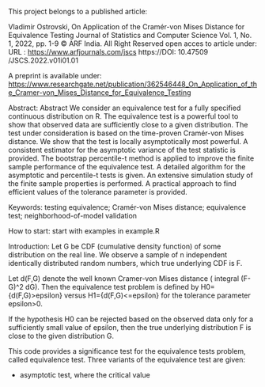This project belongs to a published article:

Vladimir Ostrovski,
On Application of the Cramér-von Mises Distance for Equivalence Testing
Journal of Statistics and Computer Science
Vol. 1, No. 1, 2022, pp. 1-9
© ARF India. All Right Reserved
open acces to article under:
URL : https://www.arfjournals.com/jscs
https://DOI: 10.47509 /JSCS.2022.v01i01.01

A preprint is available under:
https://www.researchgate.net/publication/362546448_On_Application_of_the_Cramer-von_Mises_Distance_for_Equivalence_Testing


Abstract: 
Abstract We consider an equivalence test for a fully specified continuous distribution on R. 
The equivalence test is a powerful tool to show that observed data are sufficiently close to a given distribution. The test under consideration is based on the time-proven Cramér-von Mises distance. We show that the test is locally asymptotically most powerful. A consistent estimator for the asymptotic variance of the test statistic is provided. The bootstrap percentile-t method is applied to improve the finite sample performance of the equivalence test. A detailed algorithm for the asymptotic and percentile-t tests is given. An extensive simulation study of the finite sample properties is performed. A practical approach to find efficient values of the tolerance parameter is provided. 

Keywords: 
testing equivalence; Cramér-von Mises distance; equivalence test; neighborhood-of-model validation

How to start:
start with examples in example.R

Introduction:
Let G be CDF (cumulative density function) of some distribution on the real line.
We observe a sample of n independent identically distributed random numbers, which true underlying CDF is F. 

Let d(F,G) denote the well known Cramer-von Mises distance ( integral (F-G)^2 dG).
Then the equivalence test problem is defined by
H0={d(F,G)>epsilon} versus H1={d(F,G)<=epsilon}
for the tolerance parameter epsilon>0.

If the hypothesis H0 can be rejected based on the observed data only for 
a sufficiently small value of epsilon, then the true 
underlying distribution F is close to the given distribution G. 

This code provides a significance test for the equivalence tests problem,
called  equivalence test. Three variants of the equivalence test are given:
- asymptotic test, where the critical value




